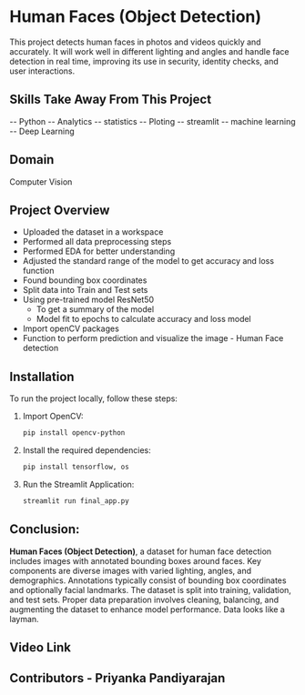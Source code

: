 # Human Faces (Object Detection)

This project detects human faces in photos and videos quickly and accurately. It will work well in different lighting and angles and handle face detection in real time, improving its use in security, identity checks, and user interactions.

## Skills Take Away From This Project
-- Python
-- Analytics
-- statistics
-- Ploting
-- streamlit
-- machine learning
-- Deep Learning

## Domain 
Computer Vision

## Project Overview

- Uploaded the dataset in a workspace
- Performed all data preprocessing steps
- Performed EDA for better understanding
- Adjusted the standard range of the model to get accuracy and loss function
- Found bounding box coordinates
- Split data into Train and Test sets
- Using pre-trained model ResNet50
  - To get a summary of the model
  - Model fit to epochs to calculate accuracy and loss model
- Import openCV packages
- Function to perform prediction and visualize the image - Human Face detection

## Installation

To run the project locally, follow these steps:

1. Import OpenCV:

   ```bash
   pip install opencv-python 
   
2. Install the required dependencies:

   ```bash
   pip install tensorflow, os

3. Run the Streamlit Application:

   ```bash
   streamlit run final_app.py

## Conclusion:

**Human Faces (Object Detection)**, a dataset for human face detection includes images with annotated bounding boxes around faces. Key components are diverse images with varied lighting, angles, and demographics. Annotations typically consist of bounding box coordinates and optionally facial landmarks. The dataset is split into training, validation, and test sets. Proper data preparation involves cleaning, balancing, and augmenting the dataset to enhance model performance. Data looks like a layman.

## Video Link

## Contributors - Priyanka Pandiyarajan
